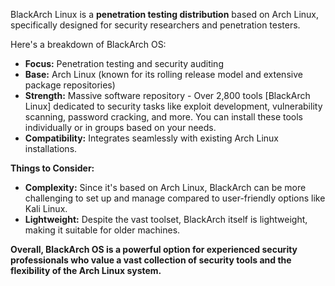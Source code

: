 BlackArch Linux is a **penetration testing distribution** based on Arch Linux, specifically designed for security researchers and penetration testers.

Here's a breakdown of BlackArch OS:

- **Focus:** Penetration testing and security auditing
- **Base:** Arch Linux (known for its rolling release model and extensive package repositories)
- **Strength:** Massive software repository - Over 2,800 tools [BlackArch Linux] dedicated to security tasks like exploit development, vulnerability scanning, password cracking, and more. You can install these tools individually or in groups based on your needs.
- **Compatibility:** Integrates seamlessly with existing Arch Linux installations.

**Things to Consider:**

- **Complexity:** Since it's based on Arch Linux, BlackArch can be more challenging to set up and manage compared to user-friendly options like Kali Linux.
- **Lightweight:** Despite the vast toolset, BlackArch itself is lightweight, making it suitable for older machines.

**Overall, BlackArch OS is a powerful option for experienced security professionals who value a vast collection of security tools and the flexibility of the Arch Linux system.**
